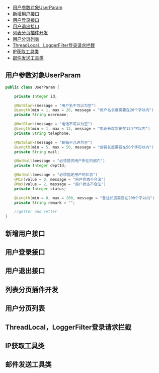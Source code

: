 

<!-- TOC -->

- [用户参数对象UserParam](#用户参数对象userparam)
- [新增用户接口](#新增用户接口)
- [用户登录接口](#用户登录接口)
- [用户退出接口](#用户退出接口)
- [列表分页插件开发](#列表分页插件开发)
- [用户分页列表](#用户分页列表)
- [ThreadLocal，LoggerFilter登录请求拦截](#threadlocalloggerfilter登录请求拦截)
- [IP获取工具类](#ip获取工具类)
- [邮件发送工具类](#邮件发送工具类)

<!-- /TOC -->

## 用户参数对象UserParam
```java
public class UserParam {

	private Integer id;

    @NotBlank(message = "用户名不可以为空")
    @Length(min = 1, max = 20, message = "用户名长度需要在20个字以内")
    private String username;

    @NotBlank(message = "电话不可以为空")
    @Length(min = 1, max = 13, message = "电话长度需要在13个字以内")
    private String telephone;

    @NotBlank(message = "邮箱不允许为空")
    @Length(min = 5, max = 50, message = "邮箱长度需要在50个字符以内")
    private String mail;

    @NotNull(message = "必须提供用户所在的部门")
    private Integer deptId;

    @NotNull(message = "必须指定用户的状态")
    @Min(value = 0, message = "用户状态不合法")
    @Max(value = 2, message = "用户状态不合法")
    private Integer status;

    @Length(min = 0, max = 200, message = "备注长度需要在200个字以内")
    private String remark = "";

    //getter and setter
}
```
## 新增用户接口




## 用户登录接口





## 用户退出接口




## 列表分页插件开发





## 用户分页列表




## ThreadLocal，LoggerFilter登录请求拦截




## IP获取工具类





## 邮件发送工具类